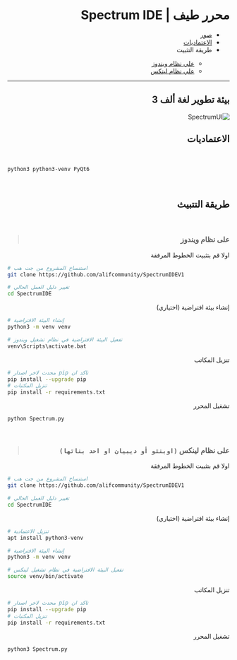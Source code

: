 <div dir="rtl">

# محرر طيف | Spectrum IDE

  
<div dir="rtl">

  <ul>

<li> <a href="#pics">صور </a> </li>
<li> <a href="#dep"> الاعتماديات </a> </li>
<li> طريقة التثبيت </li>

<ul>

<li> <a href="#windows"> علي نظام ويندوز </a> </li> 
<li> <a href="#linux"> علي نظام لينكس </a> </li> 

</ul>

</ul>

<hr>

## <a name="pics"></a>بيئة تطوير لغة ألف 3

![SpectrumUI](https://user-images.githubusercontent.com/77246874/129458934-1bd6166e-9f30-445e-ab9b-9a9b6e7b1d21.png)

## <a name="dep"></a>الاعتماديات 

</br>

<div dir=ltr>

`python3 python3-venv PyQt6`

</br>

<div dir=rtl>

## طريقة التتبيث

</br>

> ### <a name="windows"></a>على نظام ويندوز

<div dir=rtl>

اولا قم بتثبيت الخطوط المرفقة

<div dir=ltr>

```bash
# استنساخ المشروع من جت هب
git clone https://github.com/alifcommunity/SpectrumIDEV1

# تغيير دليل العمل الحالي
cd SpectrumIDE
```

<div dir="rtl">
إنشاء بيئة افتراضية (اختياري)
<div dir=ltr>

```bash
# إنشاء البيئة الافتراضية
python3 -m venv venv

# تفعيل البيئة الافتراضية في نظام تشغيل ويندوز
venv\Scripts\activate.bat
```

<div dir="rtl">

تنزيل المكاتب


<div dir="ltr">

```bash
# محدث لاخر اصدار pip تاكد ان
pip install --upgrade pip
# تنزيل المكتبات
pip install -r requirements.txt
```

<div dir="rtl">
تشغيل المحرر

<div dir=ltr>

```bash
python Spectrum.py
```

<div dir="rtl">

</br>

> ### <a name="linux"></a> على نظام لينكس ` (اوبنتو أو ديبيان او احد بناتها) `

<div dir=rtl>

اولا قم بتثبيت الخطوط المرفقة

<div dir=ltr>

```bash
# استنساخ المشروع من جت هب
git clone https://github.com/alifcommunity/SpectrumIDEV1

# تغيير دليل العمل الحالي
cd SpectrumIDE
```

<div dir="rtl">
إنشاء بيئة افتراضية (اختياري)
<div dir=ltr>

```bash
# تنزيل الاعتمادية
apt install python3-venv

# إنشاء البيئة الافتراضية
python3 -m venv venv

# تفعيل البيئة الافتراضية في نظام تشغيل لينكس
source venv/bin/activate
```

<div dir="rtl">

تنزيل المكاتب


<div dir="ltr">

```bash
# محدث لاخر اصدار pip تاكد ان
pip install --upgrade pip
# تنزيل المكتبات
pip install -r requirements.txt
```

<div dir="rtl">
تشغيل المحرر

<div dir=ltr>

```bash
python3 Spectrum.py
```

<div dir="rtl">

